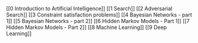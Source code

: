 [[0 Introduction to Artificial Intelligence]]
[[1 Search]]
[[2 Adversarial Search]]
[[3 Constraint satisfaction problems]]
[[4 Bayesian Networks - part 1]]
[[5 Bayesian Networks - part 2]]
[[6 Hidden Markov Models - Part 1]]
[[7 Hidden Markov Models - Part 2]]
[[8 Machine Learning]]
[[9 Deep Learning]]
